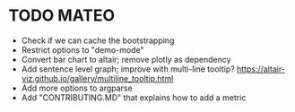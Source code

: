 # TODO MATEO

- Check if we can cache the bootstrapping
- Restrict options to "demo-mode"
- Convert bar chart to altair; remove plotly as dependency
- Add sentence level graph; improve with multi-line tooltip? https://altair-viz.github.io/gallery/multiline_tooltip.html
- Add more options to argparse
- Add "CONTRIBUTING.MD" that explains how to add a metric

